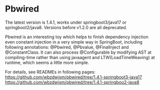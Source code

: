 # Pbwired
The latest version is 1.4.1, works under springboot3/java17 or springboot2/java8. Versions before v1.2.0 are all deprecated.

Pbwired is an interesting toy which helps to finish dependency injection even constant injection in a very simple way in SpringBoot,
including following annotations: @Pbwired, @Pbvalue, @FinalInject and @ConstantClass. It can also process @Configurable by modifying AST
at compiling-time rather than using javaagent and LTW(LoadTimeWeaving) at runtime, which seems a little more simple.

For details, see READMEs in following pages:   
https://github.com/wbzdwjsm/pbwired/tree/1.4.1-springboot3-java17   
https://github.com/wbzdwjsm/pbwired/tree/1.4.1-springboo2-java8
